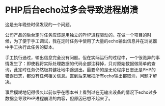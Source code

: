 # PHP后台echo过多会导致进程崩溃

这是去年晚些时侯发现的一个问题。

公司产品的后台定时任务应该是用独立的PHP进程驱动的。在做一个项目的时候，为了便于手工调试，我在定时任务中使用了大量的echo输出信息并在浏览器中手工执行此任务的脚本。

手工执行通过，输出信息完全没有问题。但在实际运行的过程中，一个很诡异的事情发生了：即使我将实际处理数据的代码全部注释掉，只对原始数据做简单的查询，此定时任务仍然极其健壮地中途退出。最要命的是无论程序日志还是PHP的错误日志，都没有任何相关信息。直到后来我把所有echo输出都取消，问题才解决。

事后模糊地记得很久以前似乎在哪本书上看到过在无输出设备的情况下echo过多数据会导致PHP进程崩溃的内容，但原因已想不起来了。

